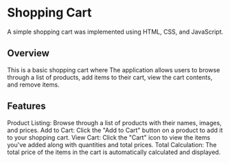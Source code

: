 # Shopping Cart

A simple shopping cart was implemented using HTML, CSS, and JavaScript.

## Overview

This is a basic shopping cart where  The application allows users to browse through a list of products, add items to their cart, view the cart contents, and remove items.

## Features

Product Listing: Browse through a list of products with their names, images, and prices.
Add to Cart: Click the "Add to Cart" button on a product to add it to your shopping cart.
View Cart: Click the "Cart" icon to view the items you've added along with quantities and total prices.
Total Calculation: The total price of the items in the cart is automatically calculated and displayed.
